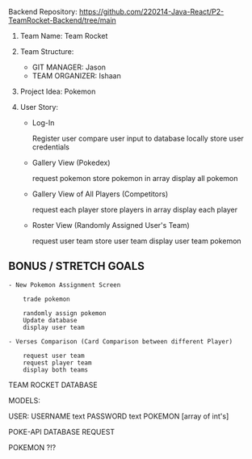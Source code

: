 Backend Repository: https://github.com/220214-Java-React/P2-TeamRocket-Backend/tree/main


1. Team Name: Team Rocket

2. Team Structure:
	- GIT MANAGER: Jason
	- TEAM ORGANIZER: Ishaan

3. Project Idea: Pokemon

4. User Story:

	- Log-In

		Register user
		compare user input to database
		locally store user credentials

	- Gallery View (Pokedex)

		request pokemon
		store pokemon in array
		display all pokemon

	- Gallery View of All Players (Competitors)

		request each player
		store players in array
		display each player

	- Roster View (Randomly Assigned User's Team)

		request user team
		store user team
		display user team pokemon


## BONUS / STRETCH GOALS 

	- New Pokemon Assignment Screen

		trade pokemon

		randomly assign pokemon
		Update database
		display user team

	- Verses Comparison (Card Comparison between different Player)

		request user team
		request player team
		display both teams



TEAM ROCKET DATABASE

MODELS:

USER:
USERNAME text
PASSWORD text
POKEMON [array of int's]


POKE-API DATABASE REQUEST

POKEMON ?!?
